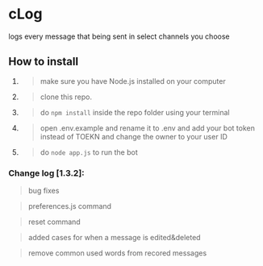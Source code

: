# cLog

logs every message that being sent in select channels you choose

## How to install

1. > make sure you have Node.js installed on your computer


2. > clone this repo.

3. > do `npm install` inside the repo folder using your terminal

4. > open .env.example and rename it to .env and add your bot token instead of TOEKN and change the owner to your user ID

5. > do `node app.js` to run the bot


### Change log [1.3.2]:

> bug fixes

> preferences.js command

> reset command

> added cases for when a message is edited&deleted

> remove common used words from recored messages





 

